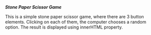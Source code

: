 ***Stone Paper Scissor Game***

This is a simple stone paper scissor game, where there are 3 button elements. Clicking on each of them, the computer chooses a random option. The result is displayed using innerHTML 
property.
